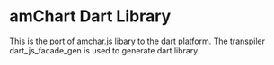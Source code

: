 # amChart Dart Library

This is the port of amchar.js libary to the dart platform.
The transpiler dart_js_facade_gen is used to generate dart
library.


